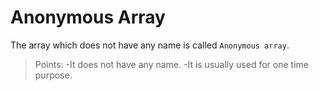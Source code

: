 # Anonymous Array 
The array which does not have any name is called `Anonymous array`.
>Points:
-It does not have any name.
-It is usually used for one time purpose.